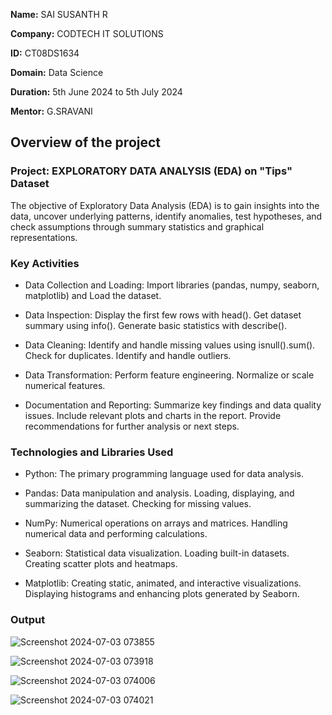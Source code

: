 **Name:** SAI SUSANTH R

**Company:** CODTECH IT SOLUTIONS

**ID:** CT08DS1634

**Domain:** Data Science

**Duration:** 5th June 2024 to 5th July 2024

**Mentor:** G.SRAVANI


##  Overview of the project

###  Project: EXPLORATORY DATA ANALYSIS (EDA) on "Tips" Dataset
The objective of Exploratory Data Analysis (EDA) is to gain insights into the data, uncover underlying patterns, identify anomalies, test hypotheses, and check assumptions through summary statistics and graphical representations.

###  Key Activities
  - Data Collection and Loading: Import libraries (pandas, numpy, seaborn, matplotlib) and Load the dataset.
  
  - Data Inspection: Display the first few rows with head(). Get dataset summary using info(). Generate basic statistics with describe().
  
  - Data Cleaning: Identify and handle missing values using isnull().sum(). Check for duplicates. Identify and handle outliers.
  
  - Data Transformation: Perform feature engineering. Normalize or scale numerical features. 
  
  - Documentation and Reporting: Summarize key findings and data quality issues. Include relevant plots and charts in the report. Provide recommendations for further analysis or next steps.
  

###  Technologies and Libraries Used
  - Python: The primary programming language used for data analysis.
  
  - Pandas: Data manipulation and analysis. Loading, displaying, and summarizing the dataset. Checking for missing values.
  
  - NumPy: Numerical operations on arrays and matrices. Handling numerical data and performing calculations.
  
  - Seaborn: Statistical data visualization. Loading built-in datasets. Creating scatter plots and heatmaps.
  
  - Matplotlib: Creating static, animated, and interactive visualizations. Displaying histograms and enhancing plots generated by Seaborn.

###  Output

![Screenshot 2024-07-03 073855](https://github.com/SS7Leo/CODTECH-Task1/assets/140295932/99652590-c52b-4ed7-8327-bd6eb97ef099)

![Screenshot 2024-07-03 073918](https://github.com/SS7Leo/CODTECH-Task1/assets/140295932/225b4911-90bc-49ca-a2e7-b287f5cf26b3)

![Screenshot 2024-07-03 074006](https://github.com/SS7Leo/CODTECH-Task1/assets/140295932/f299da70-01c3-4a2a-9044-b334d196268d)

![Screenshot 2024-07-03 074021](https://github.com/SS7Leo/CODTECH-Task1/assets/140295932/50b8759c-594b-4e1a-a892-378c9e5d6338)




